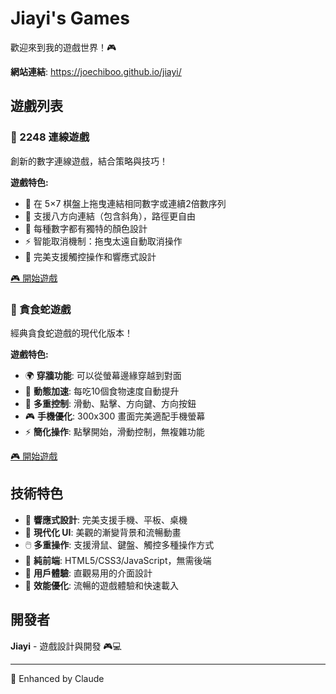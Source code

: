 # Jiayi's Games

歡迎來到我的遊戲世界！🎮

**網站連結**: https://joechiboo.github.io/jiayi/

## 遊戲列表

### 🔢 2248 連線遊戲
創新的數字連線遊戲，結合策略與技巧！

**遊戲特色:**
- 🎯 在 5×7 棋盤上拖曳連結相同數字或連續2倍數序列
- 🔗 支援八方向連結（包含斜角），路徑更自由
- 🎨 每種數字都有獨特的顏色設計
- ⚡ 智能取消機制：拖曳太遠自動取消操作
- 📱 完美支援觸控操作和響應式設計

[🎮 開始遊戲](https://joechiboo.github.io/jiayi/2248/)

### 🐍 貪食蛇遊戲
經典貪食蛇遊戲的現代化版本！

**遊戲特色:**
- 🌍 **穿牆功能**: 可以從螢幕邊緣穿越到對面
- 🚀 **動態加速**: 每吃10個食物速度自動提升
- 📱 **多重控制**: 滑動、點擊、方向鍵、方向按鈕
- 🎮 **手機優化**: 300x300 畫面完美適配手機螢幕
- ⚡ **簡化操作**: 點擊開始，滑動控制，無複雜功能

[🎮 開始遊戲](https://joechiboo.github.io/jiayi/snake/)

## 技術特色
- 📱 **響應式設計**: 完美支援手機、平板、桌機
- 🎨 **現代化 UI**: 美觀的漸變背景和流暢動畫
- 🖱️ **多重操作**: 支援滑鼠、鍵盤、觸控多種操作方式
- 🔧 **純前端**: HTML5/CSS3/JavaScript，無需後端
- 🎯 **用戶體驗**: 直觀易用的介面設計
- 🚀 **效能優化**: 流暢的遊戲體驗和快速載入

## 開發者

**Jiayi** - 遊戲設計與開發 🎮💻

---

🤖 Enhanced by Claude